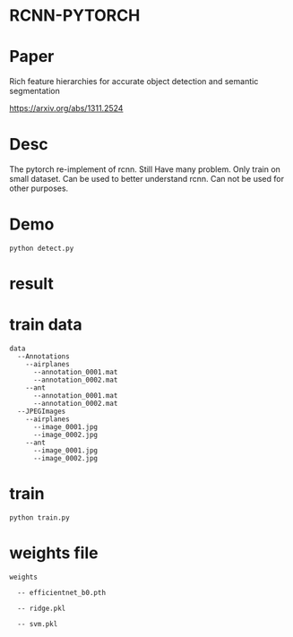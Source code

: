 # RCNN-PYTORCH

# Paper
  Rich feature hierarchies for accurate object detection and semantic segmentation
  
  https://arxiv.org/abs/1311.2524
  
# Desc
  The pytorch re-implement of rcnn. 
  Still Have many problem.
  Only train on small dataset.
  Can be used to better understand rcnn.
  Can not be used for other purposes.

# Demo
    python detect.py
    
# result
  

# train data
    data
      --Annotations
        --airplanes
          --annotation_0001.mat
          --annotation_0002.mat
        --ant
          --annotation_0001.mat
          --annotation_0002.mat
      --JPEGImages
        --airplanes
          --image_0001.jpg
          --image_0002.jpg
        --ant
          --image_0001.jpg
          --image_0002.jpg
# train
    python train.py

# weights file
    weights
  
      -- efficientnet_b0.pth

      -- ridge.pkl

      -- svm.pkl
